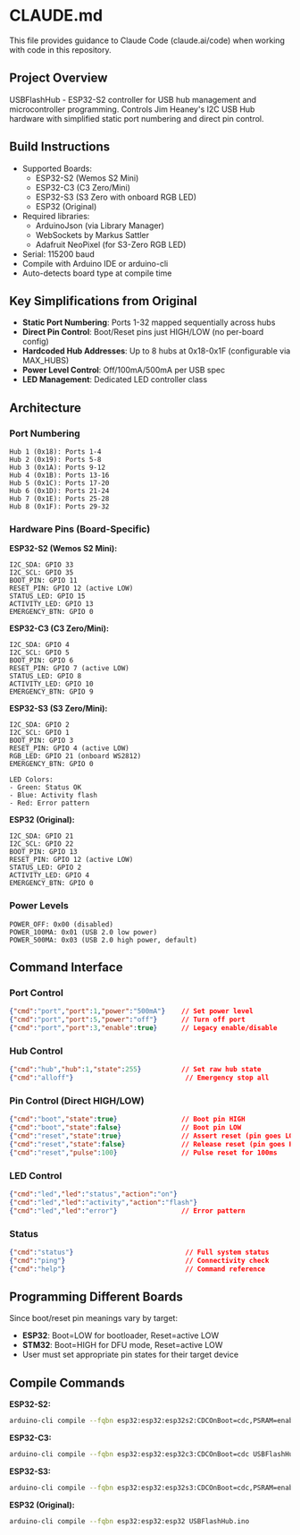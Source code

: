 # CLAUDE.md

This file provides guidance to Claude Code (claude.ai/code) when working with code in this repository.

## Project Overview
USBFlashHub - ESP32-S2 controller for USB hub management and microcontroller programming. Controls Jim Heaney's I2C USB Hub hardware with simplified static port numbering and direct pin control.

## Build Instructions
- Supported Boards:
  - ESP32-S2 (Wemos S2 Mini)
  - ESP32-C3 (C3 Zero/Mini)
  - ESP32-S3 (S3 Zero with onboard RGB LED)
  - ESP32 (Original)
- Required libraries:
  - ArduinoJson (via Library Manager)
  - WebSockets by Markus Sattler
  - Adafruit NeoPixel (for S3-Zero RGB LED)
- Serial: 115200 baud
- Compile with Arduino IDE or arduino-cli
- Auto-detects board type at compile time

## Key Simplifications from Original
- **Static Port Numbering**: Ports 1-32 mapped sequentially across hubs
- **Direct Pin Control**: Boot/Reset pins just HIGH/LOW (no per-board config)
- **Hardcoded Hub Addresses**: Up to 8 hubs at 0x18-0x1F (configurable via MAX_HUBS)
- **Power Level Control**: Off/100mA/500mA per USB spec
- **LED Management**: Dedicated LED controller class

## Architecture

### Port Numbering
```
Hub 1 (0x18): Ports 1-4
Hub 2 (0x19): Ports 5-8
Hub 3 (0x1A): Ports 9-12
Hub 4 (0x1B): Ports 13-16
Hub 5 (0x1C): Ports 17-20
Hub 6 (0x1D): Ports 21-24
Hub 7 (0x1E): Ports 25-28
Hub 8 (0x1F): Ports 29-32
```

### Hardware Pins (Board-Specific)

**ESP32-S2 (Wemos S2 Mini):**
```
I2C_SDA: GPIO 33
I2C_SCL: GPIO 35
BOOT_PIN: GPIO 11
RESET_PIN: GPIO 12 (active LOW)
STATUS_LED: GPIO 15
ACTIVITY_LED: GPIO 13
EMERGENCY_BTN: GPIO 0
```

**ESP32-C3 (C3 Zero/Mini):**
```
I2C_SDA: GPIO 4
I2C_SCL: GPIO 5
BOOT_PIN: GPIO 6
RESET_PIN: GPIO 7 (active LOW)
STATUS_LED: GPIO 8
ACTIVITY_LED: GPIO 10
EMERGENCY_BTN: GPIO 9
```

**ESP32-S3 (S3 Zero/Mini):**
```
I2C_SDA: GPIO 2
I2C_SCL: GPIO 1
BOOT_PIN: GPIO 3
RESET_PIN: GPIO 4 (active LOW)
RGB_LED: GPIO 21 (onboard WS2812)
EMERGENCY_BTN: GPIO 0

LED Colors:
- Green: Status OK
- Blue: Activity flash
- Red: Error pattern
```

**ESP32 (Original):**
```
I2C_SDA: GPIO 21
I2C_SCL: GPIO 22
BOOT_PIN: GPIO 13
RESET_PIN: GPIO 12 (active LOW)
STATUS_LED: GPIO 2
ACTIVITY_LED: GPIO 4
EMERGENCY_BTN: GPIO 0
```

### Power Levels
```
POWER_OFF: 0x00 (disabled)
POWER_100MA: 0x01 (USB 2.0 low power)
POWER_500MA: 0x03 (USB 2.0 high power, default)
```

## Command Interface

### Port Control
```json
{"cmd":"port","port":1,"power":"500mA"}    // Set power level
{"cmd":"port","port":5,"power":"off"}      // Turn off port
{"cmd":"port","port":3,"enable":true}      // Legacy enable/disable
```

### Hub Control
```json
{"cmd":"hub","hub":1,"state":255}          // Set raw hub state
{"cmd":"alloff"}                            // Emergency stop all
```

### Pin Control (Direct HIGH/LOW)
```json
{"cmd":"boot","state":true}                // Boot pin HIGH
{"cmd":"boot","state":false}               // Boot pin LOW
{"cmd":"reset","state":true}               // Assert reset (pin goes LOW)
{"cmd":"reset","state":false}              // Release reset (pin goes HIGH)
{"cmd":"reset","pulse":100}                // Pulse reset for 100ms
```

### LED Control
```json
{"cmd":"led","led":"status","action":"on"}
{"cmd":"led","led":"activity","action":"flash"}
{"cmd":"led","led":"error"}                // Error pattern
```

### Status
```json
{"cmd":"status"}                            // Full system status
{"cmd":"ping"}                              // Connectivity check
{"cmd":"help"}                              // Command reference
```

## Programming Different Boards

Since boot/reset pin meanings vary by target:
- **ESP32**: Boot=LOW for bootloader, Reset=active LOW
- **STM32**: Boot=HIGH for DFU mode, Reset=active LOW
- User must set appropriate pin states for their target device

## Compile Commands

**ESP32-S2:**
```bash
arduino-cli compile --fqbn esp32:esp32:esp32s2:CDCOnBoot=cdc,PSRAM=enabled USBFlashHub.ino
```

**ESP32-C3:**
```bash
arduino-cli compile --fqbn esp32:esp32:esp32c3:CDCOnBoot=cdc USBFlashHub.ino
```

**ESP32-S3:**
```bash
arduino-cli compile --fqbn esp32:esp32:esp32s3:CDCOnBoot=cdc,PSRAM=enabled USBFlashHub.ino
```

**ESP32 (Original):**
```bash
arduino-cli compile --fqbn esp32:esp32:esp32 USBFlashHub.ino
```